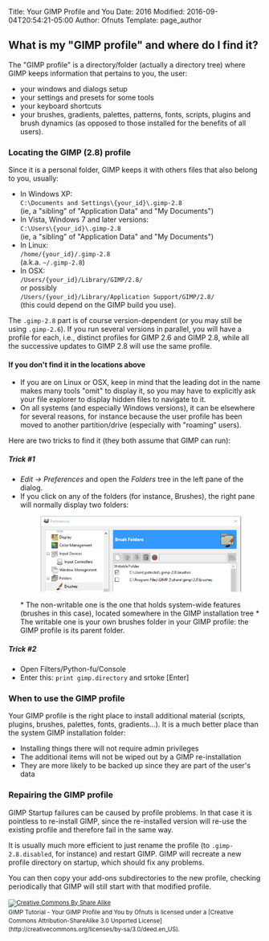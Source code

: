 Title: Your GIMP Profile and You
Date: 2016
Modified: 2016-09-04T20:54:21-05:00
Author: Ofnuts
Template: page_author

## What is my "GIMP profile" and where do I find it?
The "GIMP profile" is a directory/folder (actually a directory tree) where GIMP keeps information that pertains to you, the user:

* your windows and dialogs setup
* your settings and presets for some tools
* your keyboard shortcuts
* your brushes, gradients, palettes, patterns, fonts, scripts, plugins and brush dynamics (as opposed to those installed for the benefits of all users).

### Locating the GIMP (2.8) profile 

Since it is a personal folder, GIMP keeps it with others files that also belong to you, usually:

* In Windows XP:  
    `C:\Documents and Settings\{your_id}\.gimp-2.8`  
    (ie, a "sibling" of "Application Data" and "My Documents")
* In Vista, Windows 7 and later versions:  
    `C:\Users\{your_id}\.gimp-2.8`  
    (ie, a "sibling" of "Application Data" and "My Documents")
* In Linux:  
    `/home/{your_id}/.gimp-2.8`  
    (a.k.a. `~/.gimp-2.8`)
* In OSX:  
    `/Users/{your_id}/Library/GIMP/2.8/`  
    or possibly  
    `/Users/{your_id}/Library/Application Support/GIMP/2.8/`  
    (this could depend on the GIMP build you use).

The `.gimp-2.8` part is of course version-dependent (or you may still be using `.gimp-2.6`). 
If you run several versions in parallel, you will have a profile for each, i.e., distinct profiles for GIMP 2.6 and GIMP 2.8, while all the successive updates to GIMP 2.8 will use the same profile.

#### If you don't find it in the locations above

* If you are on Linux or OSX, keep in mind that the leading dot in the name makes many tools "omit" to display it, 
so you may have to explicitly ask your file explorer to display hidden files to navigate to it.
* On all systems (and especially Windows versions), it can be elsewhere for several reasons, 
for instance because the user profile has been moved to another partition/drive (especially with "roaming" users). 

Here are two tricks to find it (they both assume that GIMP can run):

##### Trick #1

* *Edit → Preferences* and open the *Folders* tree in the left pane of the dialog.
* If you click on any of the folders (for instance, Brushes), the right pane will normally display two folders:
    <figure><img src='folders.png' alt='GIMP Preferences Folders'></figure>
    * The non-writable one is the one that holds system-wide features (brushes in this case), located somewhere in the GIMP installation tree
    * The writable one is your own brushes folder in your GIMP profile: the GIMP profile is its parent folder.

##### Trick #2

* Open Filters/Python-fu/Console
* Enter this: `print gimp.directory` and srtoke [Enter]

### When to use the GIMP profile

Your GIMP profile is the right place to install additional material (scripts, plugins, brushes, palettes, fonts, gradients...). 
It is a much better place than the system GIMP installation folder:

* Installing things there will not require admin privileges
* The additional items will not be wiped out by a GIMP re-installation
* They are more likely to be backed up since they are part of the user's data

### Repairing the GIMP profile

GIMP Startup failures can be caused by profile problems. In that case it is pointless to re-install GIMP,
since the re-installed version will re-use the existing profile and therefore fail in the same way.

It is usually much more efficient to just rename the profile (to `.gimp-2.8.disabled`, for instance) and restart GIMP.
GIMP will recreate a new profile directory on startup, which should fix any problems. 

You can then copy your add-ons subdirectories to the new profile, checking periodically that GIMP will still start
with that modified profile.


<small>
<a href='http://creativecommons.org/licenses/by-sa/3.0/deed.en_US'>
<img class='cc-badge' src='http://i.creativecommons.org/l/by-sa/3.0/80x15.png' alt='Creative Commons By Share Alike'/>
</a>
<br/>
<span xmlns:dct="http://purl.org/dc/terms/">GIMP Tutorial - Your GIMP Profile and You</span> by Ofnuts is licensed under a [Creative Commons Attribution-ShareAlike 3.0 Unported License](http://creativecommons.org/licenses/by-sa/3.0/deed.en_US).</small>
